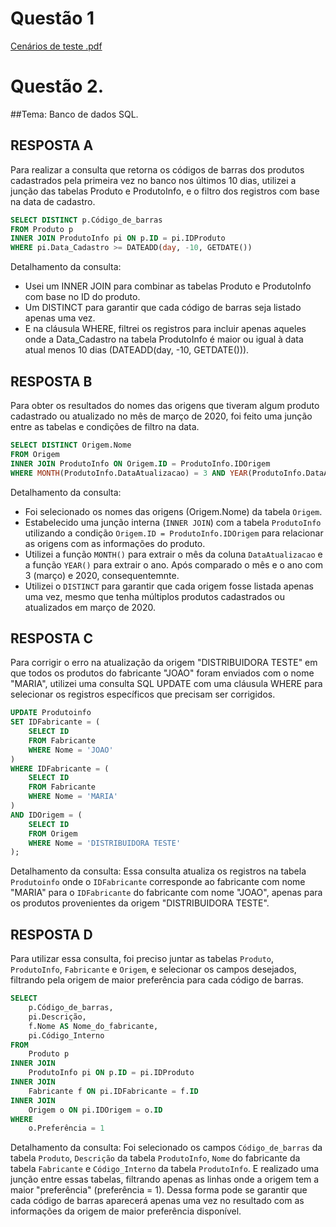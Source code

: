 # Questão 1

[Cenários de teste .pdf](https://github.com/JURIOS1309/-MANYMINDS/files/15031877/Cenarios.de.teste.pdf)




# Questão 2.
##Tema: Banco de dados SQL. 

## RESPOSTA A

Para realizar a consulta que retorna os códigos de barras dos produtos cadastrados pela primeira vez no banco nos últimos 10 dias, utilizei a junção das tabelas Produto e ProdutoInfo, e o filtro dos registros com base na data de cadastro.

```sql 
SELECT DISTINCT p.Código_de_barras
FROM Produto p
INNER JOIN ProdutoInfo pi ON p.ID = pi.IDProduto
WHERE pi.Data_Cadastro >= DATEADD(day, -10, GETDATE())
```

Detalhamento da consulta:
- Usei um INNER JOIN para combinar as tabelas Produto e ProdutoInfo com base no ID do produto.
- Um DISTINCT para garantir que cada código de barras seja listado apenas uma vez.
- E na cláusula WHERE, filtrei os registros para incluir apenas aqueles onde a Data_Cadastro na tabela ProdutoInfo é maior ou igual à data atual menos 10 dias (DATEADD(day, -10, GETDATE())).

## RESPOSTA B

Para obter os resultados do nomes das origens que tiveram algum produto cadastrado ou atualizado no mês de março de 2020, foi feito uma junção entre as tabelas e condições de filtro na data.

```sql
SELECT DISTINCT Origem.Nome
FROM Origem
INNER JOIN ProdutoInfo ON Origem.ID = ProdutoInfo.IDOrigem
WHERE MONTH(ProdutoInfo.DataAtualizacao) = 3 AND YEAR(ProdutoInfo.DataAtualizacao) = 2020
```

Detalhamento da consulta:
- Foi selecionado os nomes das origens (Origem.Nome) da tabela `Origem`.
- Estabelecido uma junção interna (`INNER JOIN`) com a tabela `ProdutoInfo` utilizando a condição `Origem.ID = ProdutoInfo.IDOrigem` para relacionar as origens com as informações do produto.
- Utilizei a função `MONTH()` para extrair o mês da coluna `DataAtualizacao` e a função `YEAR()` para extrair o ano. Após comparado o mês e o ano com 3 (março) e 2020, consequentemnte.
- Utilizei o `DISTINCT` para garantir que cada origem fosse listada apenas uma vez, mesmo que tenha múltiplos produtos cadastrados ou atualizados em março de 2020.


## RESPOSTA C

Para corrigir o erro na atualização da origem "DISTRIBUIDORA TESTE" em que todos os produtos do fabricante "JOAO" foram enviados com o nome "MARIA", utilizei uma consulta SQL UPDATE com uma cláusula WHERE para selecionar os registros específicos que precisam ser corrigidos.

```sql
UPDATE Produtoinfo
SET IDFabricante = (
    SELECT ID
    FROM Fabricante
    WHERE Nome = 'JOAO'
)
WHERE IDFabricante = (
    SELECT ID
    FROM Fabricante
    WHERE Nome = 'MARIA'
)
AND IDOrigem = (
    SELECT ID
    FROM Origem
    WHERE Nome = 'DISTRIBUIDORA TESTE'
);
```

Detalhamento da consulta:
Essa consulta atualiza os registros na tabela `Produtoinfo` onde o `IDFabricante` corresponde ao fabricante com nome "MARIA" para o `IDFabricante` do fabricante com nome "JOAO", apenas para os produtos provenientes da origem "DISTRIBUIDORA TESTE".


## RESPOSTA D

Para utilizar essa consulta, foi preciso juntar as tabelas `Produto`, `ProdutoInfo`, `Fabricante` e `Origem`, e selecionar os campos desejados, filtrando pela origem de maior preferência para cada código de barras. 

```sql
SELECT
    p.Código_de_barras,
    pi.Descrição,
    f.Nome AS Nome_do_fabricante,
    pi.Código_Interno
FROM
    Produto p
INNER JOIN
    ProdutoInfo pi ON p.ID = pi.IDProduto
INNER JOIN
    Fabricante f ON pi.IDFabricante = f.ID
INNER JOIN
    Origem o ON pi.IDOrigem = o.ID
WHERE
    o.Preferência = 1
```

Detalhamento da consulta:
Foi selecionado os campos `Código_de_barras` da tabela `Produto`, `Descrição` da tabela `ProdutoInfo`, `Nome` do fabricante da tabela `Fabricante` e `Código_Interno` da tabela `ProdutoInfo`.
E realizado uma junção entre essas tabelas,  filtrando apenas as linhas onde a origem tem a maior "preferência" (preferência = 1). Dessa forma pode se garantir que cada código de barras aparecerá apenas uma vez no resultado com as informações da origem de maior preferência disponível. 

